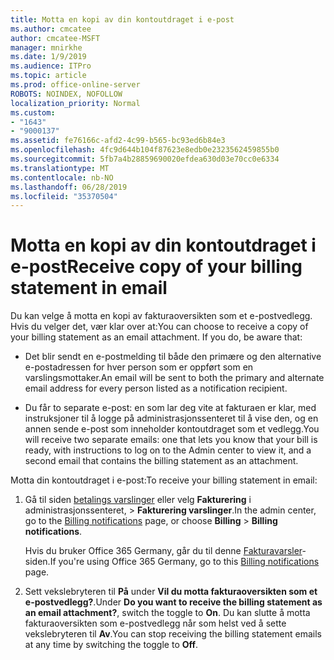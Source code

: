 ```yaml
---
title: Motta en kopi av din kontoutdraget i e-post
ms.author: cmcatee
author: cmcatee-MSFT
manager: mnirkhe
ms.date: 1/9/2019
ms.audience: ITPro
ms.topic: article
ms.prod: office-online-server
ROBOTS: NOINDEX, NOFOLLOW
localization_priority: Normal
ms.custom:
- "1643"
- "9000137"
ms.assetid: fe76166c-afd2-4c99-b565-bc93ed6b84e3
ms.openlocfilehash: 4fc9d644b104f87623e8edb0e2323562459855b0
ms.sourcegitcommit: 5fb7a4b28859690020efdea630d03e70cc0e6334
ms.translationtype: MT
ms.contentlocale: nb-NO
ms.lasthandoff: 06/28/2019
ms.locfileid: "35370504"
---
```

# <a name="receive-copy-of-your-billing-statement-in-email"></a><span data-ttu-id="ac269-102">Motta en kopi av din kontoutdraget i e-post</span><span class="sxs-lookup"><span data-stu-id="ac269-102">Receive copy of your billing statement in email</span></span>

<span data-ttu-id="ac269-p101">Du kan velge å motta en kopi av fakturaoversikten som et e-postvedlegg. Hvis du velger det, vær klar over at:</span><span class="sxs-lookup"><span data-stu-id="ac269-p101">You can choose to receive a copy of your billing statement as an email attachment. If you do, be aware that:</span></span>
  
- <span data-ttu-id="ac269-105">Det blir sendt en e-postmelding til både den primære og den alternative e-postadressen for hver person som er oppført som en varslingsmottaker.</span><span class="sxs-lookup"><span data-stu-id="ac269-105">An email will be sent to both the primary and alternate email address for every person listed as a notification recipient.</span></span>

- <span data-ttu-id="ac269-106">Du får to separate e-post: en som lar deg vite at fakturaen er klar, med instruksjoner til å logge på administrasjonssenteret til å vise den, og en annen sende e-post som inneholder kontoutdraget som et vedlegg.</span><span class="sxs-lookup"><span data-stu-id="ac269-106">You will receive two separate emails: one that lets you know that your bill is ready, with instructions to log on to the Admin center to view it, and a second email that contains the billing statement as an attachment.</span></span>

<span data-ttu-id="ac269-107">Motta din kontoutdraget i e-post:</span><span class="sxs-lookup"><span data-stu-id="ac269-107">To receive your billing statement in email:</span></span>
  
1. <span data-ttu-id="ac269-108">Gå til siden [betalings varslinger](https://go.microsoft.com/fwlink/p/?linkid=853212) eller velg **Fakturering** i administrasjonssenteret, \> **Fakturering varslinger**.</span><span class="sxs-lookup"><span data-stu-id="ac269-108">In the admin center, go to the [Billing notifications](https://go.microsoft.com/fwlink/p/?linkid=853212) page, or choose **Billing** \> **Billing notifications**.</span></span>

    <span data-ttu-id="ac269-109">Hvis du bruker Office 365 Germany, går du til denne [Fakturavarsler](https://go.microsoft.com/fwlink/p/?linkid=853213)-siden.</span><span class="sxs-lookup"><span data-stu-id="ac269-109">If you're using Office 365 Germany, go to this [Billing notifications](https://go.microsoft.com/fwlink/p/?linkid=853213) page.</span></span>

2. <span data-ttu-id="ac269-110">Sett vekslebryteren til **På** under **Vil du motta fakturaoversikten som et e-postvedlegg?**.</span><span class="sxs-lookup"><span data-stu-id="ac269-110">Under **Do you want to receive the billing statement as an email attachment?**, switch the toggle to **On**.</span></span> <span data-ttu-id="ac269-111">Du kan slutte å motta fakturaoversikten som e-postvedlegg når som helst ved å sette vekslebryteren til **Av**.</span><span class="sxs-lookup"><span data-stu-id="ac269-111">You can stop receiving the billing statement emails at any time by switching the toggle to **Off**.</span></span>

